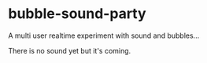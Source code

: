 bubble-sound-party
==================

A multi user realtime experiment with sound and bubbles...

There is no sound yet but it's coming.